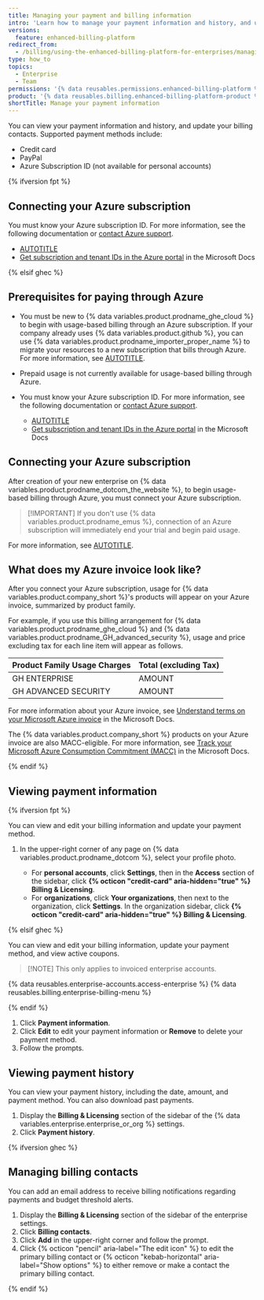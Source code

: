 ```yaml
---
title: Managing your payment and billing information
intro: 'Learn how to manage your payment information and history, and update your billing contacts using the new billing platform.'
versions:
  feature: enhanced-billing-platform
redirect_from:
  - /billing/using-the-enhanced-billing-platform-for-enterprises/managing-your-payment-and-billing-information
type: how_to
topics:
  - Enterprise
  - Team
permissions: '{% data reusables.permissions.enhanced-billing-platform %}'
product: '{% data reusables.billing.enhanced-billing-platform-product %}'
shortTitle: Manage your payment information
---
```


You can view your payment information and history, and update your billing contacts. Supported payment methods include:

* Credit card
* PayPal
* Azure Subscription ID (not available for personal accounts)

{% ifversion fpt %}

## Connecting your Azure subscription

You must know your Azure subscription ID. For more information, see the following documentation or [contact Azure support](https://azure.microsoft.com/support/).

* [AUTOTITLE](/billing/managing-the-plan-for-your-github-account/connecting-an-azure-subscription)
* [Get subscription and tenant IDs in the Azure portal](https://learn.microsoft.com/en-us/azure/azure-portal/get-subscription-tenant-id) in the Microsoft Docs

{% elsif ghec %}

## Prerequisites for paying through Azure

* You must be new to {% data variables.product.prodname_ghe_cloud %} to begin with usage-based billing through an Azure subscription. If your company already uses {% data variables.product.github %}, you can use {% data variables.product.prodname_importer_proper_name %} to migrate your resources to a new subscription that bills through Azure. For more information, see [AUTOTITLE](/migrations/using-github-enterprise-importer/understanding-github-enterprise-importer/about-github-enterprise-importer).
* Prepaid usage is not currently available for usage-based billing through Azure.
* You must know your Azure subscription ID. For more information, see the following documentation or [contact Azure support](https://azure.microsoft.com/support/).

  * [AUTOTITLE](/billing/managing-the-plan-for-your-github-account/connecting-an-azure-subscription)
  * [Get subscription and tenant IDs in the Azure portal](https://learn.microsoft.com/en-us/azure/azure-portal/get-subscription-tenant-id) in the Microsoft Docs

## Connecting your Azure subscription

After creation of your new enterprise on {% data variables.product.prodname_dotcom_the_website %}, to begin usage-based billing through Azure, you must connect your Azure subscription.

> [!IMPORTANT] If you don't use {% data variables.product.prodname_emus %}, connection of an Azure subscription will immediately end your trial and begin paid usage.

For more information, see [AUTOTITLE](/billing/managing-the-plan-for-your-github-account/connecting-an-azure-subscription#connecting-your-azure-subscription-to-your-enterprise-account).

## What does my Azure invoice look like?

After you connect your Azure subscription, usage for {% data variables.product.company_short %}'s products will appear on your Azure invoice, summarized by product family.

For example, if you use this billing arrangement for {% data variables.product.prodname_ghe_cloud %} and {% data variables.product.prodname_GH_advanced_security %}, usage and price excluding tax for each line item will appear as follows.

| Product Family Usage Charges | Total (excluding Tax) |
| :- | :- |
| GH ENTERPRISE | AMOUNT |
| GH ADVANCED SECURITY | AMOUNT |

For more information about your Azure invoice, see [Understand terms on your Microsoft Azure invoice](https://learn.microsoft.com/azure/cost-management-billing/understand/understand-invoice) in the Microsoft Docs.

The {% data variables.product.company_short %} products on your Azure invoice are also MACC-eligible. For more information, see [Track your Microsoft Azure Consumption Commitment (MACC)](https://learn.microsoft.com/azure/cost-management-billing/manage/track-consumption-commitment) in the Microsoft Docs.

{% endif %}

## Viewing payment information

{% ifversion fpt %}

You can view and edit your billing information and update your payment method.

1. In the upper-right corner of any page on {% data variables.product.prodname_dotcom %}, select your profile photo.

   * For **personal accounts**, click **Settings**, then in the **Access** section of the sidebar, click **{% octicon "credit-card" aria-hidden="true" %} Billing & Licensing**.
   * For **organizations**, click **Your organizations**, then next to the organization, click **Settings**. In the organization sidebar, click **{% octicon "credit-card" aria-hidden="true" %} Billing & Licensing**.

{% elsif ghec %}

You can view and edit your billing information, update your payment method, and view active coupons.

>[!NOTE] This only applies to invoiced enterprise accounts.

{% data reusables.enterprise-accounts.access-enterprise %}
{% data reusables.billing.enterprise-billing-menu %}

{% endif %}

1. Click **Payment information**.
1. Click **Edit** to edit your payment information or **Remove** to delete your payment method.
1. Follow the prompts.

## Viewing payment history

You can view your payment history, including the date, amount, and payment method. You can also download past payments.

1. Display the **Billing & Licensing** section of the sidebar of the {% data variables.enterprise.enterprise_or_org %} settings.
1. Click **Payment history**.

{% ifversion ghec %}

## Managing billing contacts

You can add an email address to receive billing notifications regarding payments and budget threshold alerts.

1. Display the **Billing & Licensing** section of the sidebar of the enterprise settings.
1. Click **Billing contacts**.
1. Click **Add** in the upper-right corner and follow the prompt.
1. Click {% octicon "pencil" aria-label="The edit icon" %} to edit the primary billing contact or {% octicon "kebab-horizontal" aria-label="Show options" %} to either remove or make a contact the primary billing contact.

{% endif %}
